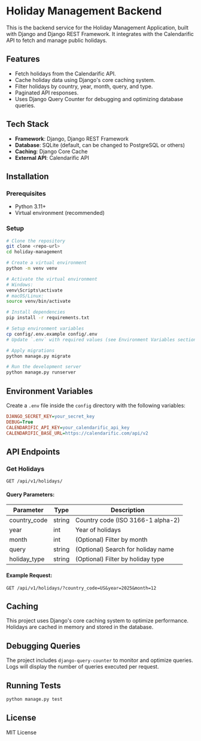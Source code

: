 # Holiday Management Backend

This is the backend service for the Holiday Management Application, built with Django and Django REST Framework. It integrates with the Calendarific API to fetch and manage public holidays.

## Features
- Fetch holidays from the Calendarific API.
- Cache holiday data using Django's core caching system.
- Filter holidays by country, year, month, query, and type.
- Paginated API responses.
- Uses Django Query Counter for debugging and optimizing database queries.

## Tech Stack
- **Framework**: Django, Django REST Framework
- **Database**: SQLite (default, can be changed to PostgreSQL or others)
- **Caching**: Django Core Cache
- **External API**: Calendarific API

## Installation

### Prerequisites
- Python 3.11+
- Virtual environment (recommended)

### Setup
```sh
# Clone the repository
git clone <repo-url>
cd holiday-management

# Create a virtual environment
python -m venv venv

# Activate the virtual environment
# Windows:
venv\Scripts\activate
# macOS/Linux:
source venv/bin/activate

# Install dependencies
pip install -r requirements.txt

# Setup environment variables
cp config/.env.example config/.env
# Update `.env` with required values (see Environment Variables section)

# Apply migrations
python manage.py migrate

# Run the development server
python manage.py runserver
```

## Environment Variables
Create a `.env` file inside the `config` directory with the following variables:
```ini
DJANGO_SECRET_KEY=your_secret_key
DEBUG=True
CALENDARIFIC_API_KEY=your_calendarific_api_key
CALENDARIFIC_BASE_URL=https://calendarific.com/api/v2
```

## API Endpoints

### Get Holidays
```http
GET /api/v1/holidays/
```
#### Query Parameters:
| Parameter    | Type   | Description                        |
|-------------|--------|------------------------------------|
| country_code | string | Country code (ISO 3166-1 alpha-2) |
| year        | int    | Year of holidays                   |
| month       | int    | (Optional) Filter by month         |
| query       | string | (Optional) Search for holiday name |
| holiday_type | string | (Optional) Filter by holiday type  |

#### Example Request:
```http
GET /api/v1/holidays/?country_code=US&year=2025&month=12
```

## Caching
This project uses Django's core caching system to optimize performance. Holidays are cached in memory and stored in the database.

## Debugging Queries
The project includes `django-query-counter` to monitor and optimize queries. Logs will display the number of queries executed per request.

## Running Tests
```sh
python manage.py test
```

## License
MIT License

